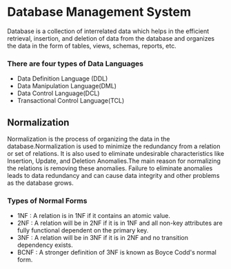# Database Management System

Database is a collection of interrelated data which helps in the efficient retrieval, insertion, and deletion of data from the database and organizes the data in the form of tables, views, schemas, reports, etc.

### There are four types of Data Languages

- Data Definition Language (DDL)
- Data Manipulation Language(DML)
- Data Control Language(DCL)
- Transactional Control Language(TCL)

## Normalization
Normalization is the process of organizing the data in the database.Normalization is used to minimize the redundancy from a relation or set of relations. It is also used to eliminate undesirable characteristics like Insertion, Update, and Deletion Anomalies.The main reason for normalizing the relations is removing these anomalies. Failure to eliminate anomalies leads to data redundancy and can cause data integrity and other problems as the database grows. 

### Types of Normal Forms
- 1NF	: A relation is in 1NF if it contains an atomic value.
- 2NF	: A relation will be in 2NF if it is in 1NF and all non-key attributes are fully functional dependent on the primary key.
- 3NF	: A relation will be in 3NF if it is in 2NF and no transition dependency exists.
- BCNF :	A stronger definition of 3NF is known as Boyce Codd's normal form.

